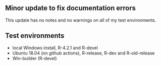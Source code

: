 ## Minor update to fix documentation errors

This update has no notes and no warnings on all of my test environments.


## Test environments

* local Windows install, R-4.2.1 and R-devel
* Ubuntu 18.04 (on github actions), R-release, R-dev and R-old-release
* Win-builder (R-devel)

